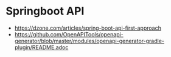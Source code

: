 # Springboot API

- https://dzone.com/articles/spring-boot-api-first-approach
- https://github.com/OpenAPITools/openapi-generator/blob/master/modules/openapi-generator-gradle-plugin/README.adoc